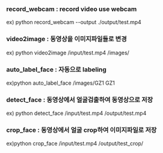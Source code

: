 ### record_webcam : record video use webcam
ex) python record_webcam --output ./output/test.mp4

### video2image : 동영상을 이미지파일들로 변경
ex) python video2image /input/test.mp4 /images/

### auto_label_face : 자동으로 labeling
ex)python auto_label_face /images/GZ1 GZ1

### detect_face : 동영상에서 얼굴검출하여 동영상으로 저장
ex) python detect_face /input/test.mp4 /output/test.mp4

### crop_face : 동영상에서 얼굴 crop하여 이미지파일로 저장
ex)python crop_face /input/test.mp4 /output/test_crop/
